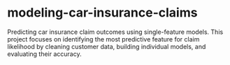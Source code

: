 # modeling-car-insurance-claims
Predicting car insurance claim outcomes using single-feature models. This project focuses on identifying the most predictive feature for claim likelihood by cleaning customer data, building individual models, and evaluating their accuracy.
